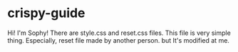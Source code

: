 # crispy-guide
Hi! I'm Sophy!
There are style.css and reset.css files. This file is very simple thing.
Especially, reset file made by another person. but It's modified at me.

